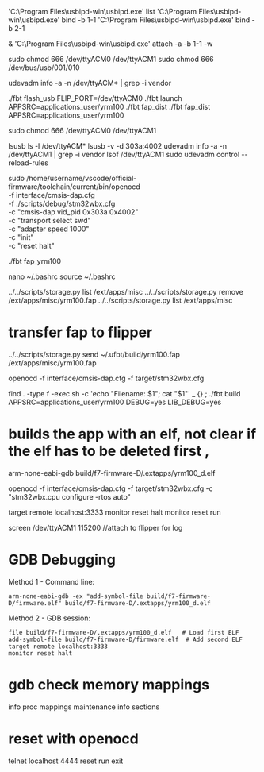 'C:\Program Files\usbipd-win\usbipd.exe' list
'C:\Program Files\usbipd-win\usbipd.exe' bind -b 1-1
'C:\Program Files\usbipd-win\usbipd.exe' bind -b 2-1

& 'C:\Program Files\usbipd-win\usbipd.exe' attach -a -b 1-1 -w


sudo chmod 666 /dev/ttyACM0 /dev/ttyACM1
sudo chmod 666 /dev/bus/usb/001/010

 udevadm info -a -n /dev/ttyACM* | grep -i vendor


./fbt flash_usb FLIP_PORT=/dev/ttyACM0
./fbt launch APPSRC=applications_user/yrm100
./fbt fap_dist
./fbt fap_dist APPSRC=applications_user/yrm100


sudo chmod 666 /dev/ttyACM0 /dev/ttyACM1


lsusb
ls -l /dev/ttyACM*
lsusb -v -d 303a:4002
 udevadm info -a -n /dev/ttyACM1 | grep -i vendor
lsof /dev/ttyACM1
sudo udevadm control --reload-rules


sudo /home/username/vscode/official-firmware/toolchain/current/bin/openocd \
    -f interface/cmsis-dap.cfg \
    -f ./scripts/debug/stm32wbx.cfg \
    -c "cmsis-dap vid_pid 0x303a 0x4002" \
    -c "transport select swd" \
    -c "adapter speed 1000" \
    -c "init" \
    -c "reset halt"


./fbt fap_yrm100


nano ~/.bashrc
source ~/.bashrc

../../scripts/storage.py list /ext/apps/misc
 ../../scripts/storage.py remove /ext/apps/misc/yrm100.fap
../../scripts/storage.py list /ext/apps/misc

# transfer fap to flipper
../../scripts/storage.py send ~/.ufbt/build/yrm100.fap /ext/apps/misc/yrm100.fap
  
   openocd -f interface/cmsis-dap.cfg -f target/stm32wbx.cfg
   
   
   find . -type f -exec sh -c 'echo "Filename: $1"; cat "$1"' _ {} \;
./fbt build APPSRC=applications_user/yrm100 DEBUG=yes LIB_DEBUG=yes
# builds the app with an elf, not clear if the elf has to be deleted first                                                                                                                                                                                                                                                                                                              , 

arm-none-eabi-gdb build/f7-firmware-D/.extapps/yrm100_d.elf

openocd   -f interface/cmsis-dap.cfg   -f target/stm32wbx.cfg   -c "stm32wbx.cpu configure -rtos auto"


 target remote localhost:3333
 monitor reset halt
 monitor reset run
 
 screen /dev/ttyACM1 115200  //attach to flipper for log


# GDB Debugging
Method 1 - Command line:
```
arm-none-eabi-gdb -ex "add-symbol-file build/f7-firmware-D/firmware.elf" build/f7-firmware-D/.extapps/yrm100_d.elf
```

Method 2 - GDB session:
```
file build/f7-firmware-D/.extapps/yrm100_d.elf   # Load first ELF
add-symbol-file build/f7-firmware-D/firmware.elf  # Add second ELF
target remote localhost:3333
monitor reset halt
```

# gdb check memory mappings
info proc mappings
maintenance info sections



# reset with openocd
telnet localhost 4444
reset run
exit